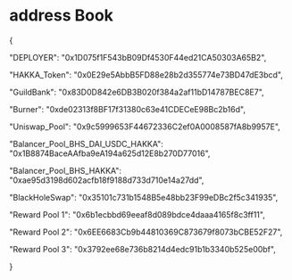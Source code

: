 # address Book

{

  "DEPLOYER": "0x1D075f1F543bB09Df4530F44ed21CA50303A65B2",
  
  "HAKKA_Token": "0x0E29e5AbbB5FD88e28b2d355774e73BD47dE3bcd",
  
  "GuildBank": "0x83D0D842e6DB3B020f384a2af11bD14787BEC8E7",
  
  "Burner": "0xde02313f8BF17f31380c63e41CDECeE98Bc2b16d",
  
  "Uniswap_Pool": "0x9c5999653F44672336C2ef0A0008587fA8b9957E",
  
  "Balancer_Pool_BHS_DAI_USDC_HAKKA": "0x1B8874BaceAAfba9eA194a625d12E8b270D77016",
  
  "Balancer_Pool_BHS_HAKKA": "0xae95d3198d602acfb18f9188d733d710e14a27dd",
  
  "BlackHoleSwap": "0x35101c731b1548B5e48bb23F99eDBc2f5c341935",
  
  "Reward Pool 1": "0x6b1ecbbd69eeaf8d089bdce4daaa4165f8c3ff11",
  
  "Reward Pool 2": "0x6EE6683Cb9b44810369C873679f8073bCBE52F27",
  
  "Reward Pool 3": "0x3792ee68e736b8214d4edc91b1b3340b525e00bf",
  
}
